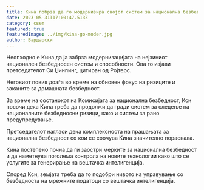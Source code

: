```yaml
---
title: Кина побрза да го модернизира својот систем за национална безбедност
date: 2023-05-31T17:00:47.513Z
category: свет
featured: true
featuredImage: ../img/kina-go-moder.jpg
author: Вардарски
---
```

Неопходно е Кина да ја забрза модернизацијата на нејзиниот национален безбедносен систем и способности. Ова го изјави претседателот Си Џинпинг, цитиран од Ројтерс.

Неговиот повик доаѓа во време на обновен фокус на ризиците и заканите за домашната безбедност.

За време на состанокот на Комисијата за национална безбедност, Кси посочи дека Кина треба да продолжи да гради систем за следење на националните безбедносни ризици, како и систем за рано предупредување.

Претседателот нагласи дека комплексноста на прашањата за национална безбедност со кои се соочува Кина значително пораснала.

Кина постепено почна да ги заостри мерките за национална безбедност и да наметнува поголема контрола на новите технологии како што се услугите за генерирање на вештачка интелигенција.

Според Кси, земјата треба да го подобри нивото на управување со безбедноста на мрежните податоци со вештачка интелигенција.
